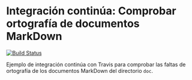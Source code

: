 # Integración continúa: Comprobar ortografía de documentos MarkDown

[![Build Status](https://travis-ci.org/JesusArias1995/ic-travis-diccionario.svg?branch=master)](https://travis-ci.org/JesusArias1995/ic-travis-diccionario)

Ejemplo de integración continúa con Travis para comprobar las faltas de ortografía de los documentos MarkDown del directorio `doc`. 
